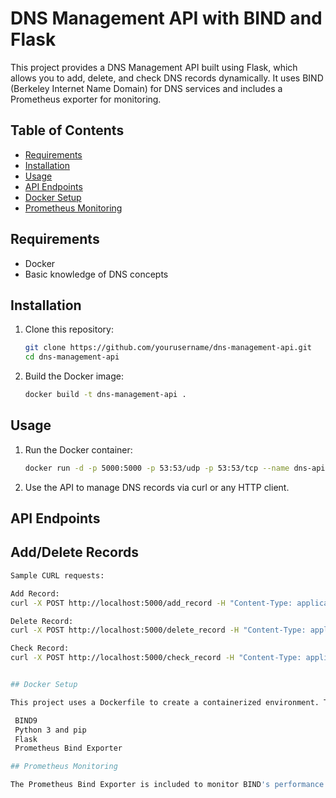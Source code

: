 # DNS Management API with BIND and Flask

This project provides a DNS Management API built using Flask, which allows you to add, delete, and check DNS records dynamically. It uses BIND (Berkeley Internet Name Domain) for DNS services and includes a Prometheus exporter for monitoring.

## Table of Contents

- [Requirements](#requirements)
- [Installation](#installation)
- [Usage](#usage)
- [API Endpoints](#api-endpoints)
- [Docker Setup](#docker-setup)
- [Prometheus Monitoring](#prometheus-monitoring)

## Requirements

- Docker
- Basic knowledge of DNS concepts

## Installation

1. Clone this repository:
   ```bash
   git clone https://github.com/yourusername/dns-management-api.git
   cd dns-management-api

2. Build the Docker image:
   ```bash
   docker build -t dns-management-api .

## Usage

1. Run the Docker container:
   ```bash
   docker run -d -p 5000:5000 -p 53:53/udp -p 53:53/tcp --name dns-api dns-management-api
2. Use the API to manage DNS records via curl or any HTTP client.

## API Endpoints

## Add/Delete  Records
   ```bash
   Sample CURL requests:

   Add Record:
   curl -X POST http://localhost:5000/add_record -H "Content-Type: application/json" -d '{"domain": "test.com", "type": "A", "name": "test", "value": "192.168.1.10"}'

   Delete Record:
   curl -X POST http://localhost:5000/delete_record -H "Content-Type: application/json" -d '{"domain": "test.com", "name": "test"}'

   Check Record:
   curl -X POST http://localhost:5000/check_record -H "Content-Type: application/json" -d '{"domain": "test.com"}'


## Docker Setup

This project uses a Dockerfile to create a containerized environment. The base image is Ubuntu 24.04 LTS, and the following components are installed:

    BIND9
    Python 3 and pip
    Flask
    Prometheus Bind Exporter

## Prometheus Monitoring

The Prometheus Bind Exporter is included to monitor BIND's performance metrics, running on port 9119. Configure your Prometheus instance to scrape these metrics.
